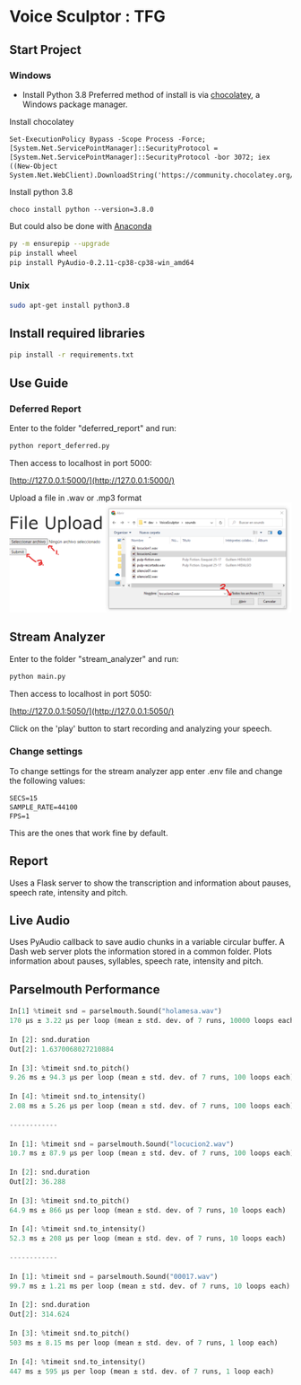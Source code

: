 # Voice Sculptor : TFG

## Start Project

### Windows
- Install Python 3.8
Preferred method of install is via [chocolatey](https://chocolatey.org/install), a Windows package manager.

Install chocolatey
```shell
Set-ExecutionPolicy Bypass -Scope Process -Force; [System.Net.ServicePointManager]::SecurityProtocol = [System.Net.ServicePointManager]::SecurityProtocol -bor 3072; iex ((New-Object System.Net.WebClient).DownloadString('https://community.chocolatey.org/install.ps1'))
```
Install python 3.8
```shell
choco install python --version=3.8.0
```
But could also be done with [Anaconda](https://www.anaconda.com/products/individual)

```bash
py -m ensurepip --upgrade
pip install wheel
pip install PyAudio-0.2.11-cp38-cp38-win_amd64
```

### Unix
```bash
sudo apt-get install python3.8
```

## Install required libraries

```bash
pip install -r requirements.txt
```

## Use Guide

### Deferred Report

Enter to the folder "deferred_report" and run:
```bash
python report_deferred.py
```
Then access to localhost in port 5000:

[http://127.0.0.1:5000/](http://127.0.0.1:5000/)

Upload a file in .wav or .mp3 format
![Alt text](images/use_guide_deferred.png)

## Stream Analyzer
Enter to the folder "stream_analyzer" and run:
```bash
python main.py
```
Then access to localhost in port 5050:

[http://127.0.0.1:5050/](http://127.0.0.1:5050/)

Click on the 'play' button to start recording and analyzing your speech.


### Change settings

To change settings for the stream analyzer app enter .env file and change the following values:

```env
SECS=15
SAMPLE_RATE=44100
FPS=1
```

This are the ones that work fine by default.

## Report

Uses a Flask server to show the transcription and information about pauses, speech rate, intensity and pitch.

## Live Audio

Uses PyAudio callback to save audio chunks in a variable circular buffer.
A Dash web server plots the information stored in a common folder. Plots information about pauses, syllables, speech rate, intensity and pitch.

## Parselmouth Performance

```python
In[1] %timeit snd = parselmouth.Sound("holamesa.wav")
170 µs ± 3.22 µs per loop (mean ± std. dev. of 7 runs, 10000 loops each)

In [2]: snd.duration
Out[2]: 1.6370068027210884

In [3]: %timeit snd.to_pitch()
9.26 ms ± 94.3 µs per loop (mean ± std. dev. of 7 runs, 100 loops each)

In [4]: %timeit snd.to_intensity()
2.08 ms ± 5.26 µs per loop (mean ± std. dev. of 7 runs, 100 loops each)

------------

In [1]: %timeit snd = parselmouth.Sound("locucion2.wav")
10.7 ms ± 87.9 µs per loop (mean ± std. dev. of 7 runs, 100 loops each)

In [2]: snd.duration
Out[2]: 36.288

In [3]: %timeit snd.to_pitch()
64.9 ms ± 866 µs per loop (mean ± std. dev. of 7 runs, 10 loops each)

In [4]: %timeit snd.to_intensity()
52.3 ms ± 208 µs per loop (mean ± std. dev. of 7 runs, 10 loops each)

------------

In [1]: %timeit snd = parselmouth.Sound("00017.wav")
99.7 ms ± 1.21 ms per loop (mean ± std. dev. of 7 runs, 10 loops each)

In [2]: snd.duration
Out[2]: 314.624

In [3]: %timeit snd.to_pitch()
503 ms ± 8.15 ms per loop (mean ± std. dev. of 7 runs, 1 loop each)

In [4]: %timeit snd.to_intensity()
447 ms ± 595 µs per loop (mean ± std. dev. of 7 runs, 1 loop each)
```
